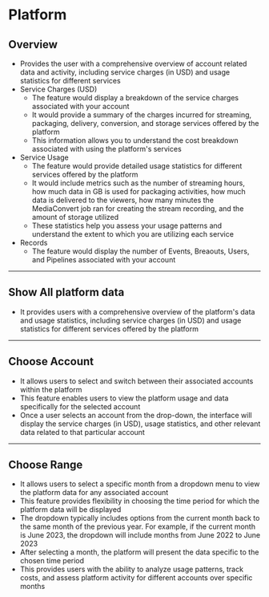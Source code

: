 # Platform

## Overview

* Provides the user with a comprehensive overview of account related data and activity, including service charges (in USD) and usage statistics for different services
* Service Charges (USD)
  -  The feature would display a breakdown of the service charges associated with your account
  - It would provide a summary of the charges incurred for streaming, packaging, delivery, conversion, and storage services offered by the platform
  - This information allows you to understand the cost breakdown associated with using the platform's services
* Service Usage
  - The feature would provide detailed usage statistics for different services offered by the platform
  - It would include metrics such as the number of streaming hours, how much data in GB is used for packaging activities, how much data is delivered to the viewers, how many minutes the MediaConvert job ran for creating the stream recording, and the amount of storage utilized
  - These statistics help you assess your usage patterns and understand the extent to which you are utilizing each service
* Records
  - The feature would display the number of Events, Breaouts, Users, and Pipelines associated with your account

---

## Show All platform data

*  It provides users with a comprehensive overview of the platform's data and usage statistics, including service charges (in USD) and usage statistics for different services offered by the platform

---

## Choose Account

* It allows users to select and switch between their associated accounts within the platform
* This feature enables users to view the platform usage and data specifically for the selected account
* Once a user selects an account from the drop-down, the interface will display the service charges (in USD), usage statistics, and other relevant data related to that particular account

---

## Choose Range

* It allows users to select a specific month from a dropdown menu to view the platform data for any associated account
* This feature provides flexibility in choosing the time period for which the platform data will be displayed
* The dropdown typically includes options from the current month back to the same month of the previous year. For example, if the current month is June 2023, the dropdown will include months from June 2022 to June 2023
* After selecting a month, the platform will present the data specific to the chosen time period
*  This provides users with the ability to analyze usage patterns, track costs, and assess platform activity for different accounts over specific months
